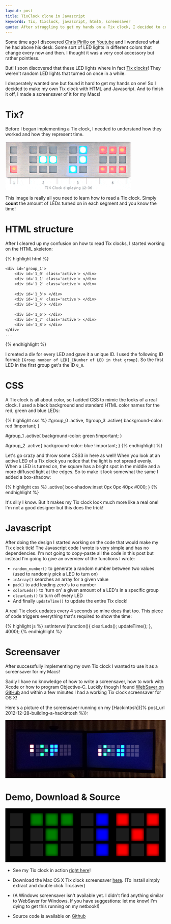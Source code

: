 ```yaml
---
layout: post
title: TixClock clone in Javascript
keywords: Tix, tixclock, javascript, html5, screensaver
quote: After struggling to get my hands on a Tix clock, I decided to code my own Tix clock with HTML and Javascript.
---
```


Some time ago I discovered [Chris Pirillo on Youtube](http://www.youtube.com/lockergnome) and I wondered what he had above his desk. Some sort of LED lights in different colors that change every now and then. I thought it was a very cool accessory but rather pointless.

But! I soon discovered that these LED lights where in fact [Tix clocks](http://www.amazon.com/TIX-Color-Code-Clock-Silver/dp/B000FIB9RK?tag=ga21-20)! They weren't random LED lights that turned on once in a while.

I desperately wanted one but found it hard to get my hands on one! So I decided to make my own Tix clock with HTML and Javascript. And to finish it off, I made a screensaver of it for my Macs!

<!--more-->

# Tix?
Before I began implementing a Tix clock, I needed to understand how they worked and how they represent time.

<img src='/uploads/tixclock/howto-read.gif'>

This image is really all you need to learn how to read a Tix clock. Simply **count** the amount of LEDs turned on in each segment and you know the time!

# HTML structure
After I cleared up my confusion on how to read Tix clocks, I started working on the HTML skeleton:

{% highlight html %}
<div id='tixClock'>
	<div id='group_0'>
		<div id='0_0'> </div>
		<div id='0_1'> </div>
		<div id='0_2'> </div>
	</div>

	<div id='group_1'>
		<div id='1_0' class='active'> </div>
		<div id='1_1' class='active'> </div>
		<div id='1_2' class='active'> </div>

		<div id='1_3'> </div>
		<div id='1_4' class='active'> </div>
		<div id='1_5'> </div>

		<div id='1_6'> </div>
		<div id='1_7' class='active'> </div>
		<div id='1_8'> </div>
	</div>
	...	
</div>
{% endhighlight %}

I created a div for every LED and gave it a unique ID. I used the following ID format: ``[Group number of LED]_[Number of LED in that group]``. So the first LED in the first group get's the ID ``0_0``.

# CSS
A Tix clock is all about color, so I added CSS to mimic the looks of a real clock. I used a black background and standard HTML color names for the red, green and blue LEDs:

{% highlight css %}
#group_0 .active, #group_3 .active{
	background-color: red !important;
}

#group_1 .active{
	background-color: green !important;
}

#group_2 .active{
	background-color: blue !important;
}
{% endhighlight %}

Let's go crazy and throw some CSS3 in here as well! When you look at an active LED of a Tix clock you notice that the light is not spread evenly. When a LED is turned on, the square has a bright spot in the middle and a more diffused light at the edges. So to make it look somewhat the same I added a box-shadow:

{% highlight css %}
.active{
	box-shadow:inset 0px 0px 40px #000;
}
{% endhighlight %}

It's silly I know. But it makes my Tix clock look much more like a real one! I'm not a good designer but this does the trick!

# Javascript
After doing the design I started working on the code that would make my Tix clock tick! The Javascript code I wrote is very simple and has no dependencies. I'm not going to copy-paste all the code in this post but instead I'm going to give an overview of the functions I wrote:

* ``random_number()`` to generate a random number between two values (used to randomly pick a LED to turn on)
* ``inArray()`` searches an array for a given value
* ``pad()`` to add leading zero's to a number
* ``colorLeds()`` to 'turn on' a given amount of a LED's in a specific group
* ``clearLeds()`` to turn off every LED
* And finally ``updateTime()`` to update the entire Tix clock!

A real Tix clock updates every 4 seconds so mine does that too. This piece of code triggers everything that's required to show the time:

{% highlight js %}
setInterval(function(){
	clearLeds();
	updateTime();
}, 4000);
{% endhighlight %}


# Screensaver
After successfully implementing my own Tix clock I wanted to use it as a screensaver for my Macs!

Sadly I have no knowledge of how to write a screensaver, how to work with Xcode or how to program Objective-C. Luckily though I found [WebSaver on GitHub](https://github.com/tlrobinson/WebSaver) and within a few minutes I had a working Tix clock screensaver for OS X!

Here's a picture of the screensaver running on my [Hackintosh]({% post_url 2012-12-28-building-a-hackintosh %}):

<img src='/uploads/tixclock/hackintosh-screensaver.jpg'>

# Demo, Download & Source

<img src='/uploads/tixclock/screenshot.png'>

* See my Tix clock in action [right here](/uploads/tixclock/tixclock.html)!

* Download the Mac OS X Tix clock screensaver [here](/uploads/tixclock/Tix.saver.zip). (To install simply extract and double click Tix.saver)

* (A Windows screensaver isn't available yet. I didn't find anything similar to WebSaver for Windows. If you have suggestions: let me know! I'm dying to get this running on my netbook!)

* Source code is available on [Github](https://github.com/Savjee/jsTixClock)